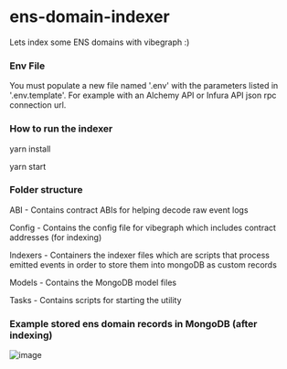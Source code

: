 # ens-domain-indexer
Lets index some ENS domains with vibegraph :) 


### Env File 

You must populate a new file named '.env' with the parameters listed in '.env.template'.  For example with an Alchemy API or Infura API json rpc connection url. 



### How to run the indexer 

  yarn install
  
  yarn start 
  
  
  
### Folder structure 

ABI - Contains contract ABIs for helping decode raw event logs 

Config - Contains the config file for vibegraph which includes contract addresses (for indexing) 

Indexers - Containers the indexer files which are scripts that process emitted events in order to store them into mongoDB as custom records 

Models - Contains the MongoDB model files 

Tasks - Contains scripts for starting the utility 


### Example stored ens domain records in MongoDB (after indexing) 

![image](https://user-images.githubusercontent.com/6249263/223533303-6b396dbe-32a2-4a02-a577-748fba319a00.png)
